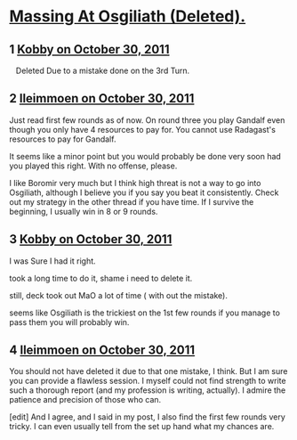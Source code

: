 # [Massing At Osgiliath (Deleted).](https://community.fantasyflightgames.com/topic/55526-massing-at-osgiliath-deleted/)

## 1 [Kobby on October 30, 2011](https://community.fantasyflightgames.com/topic/55526-massing-at-osgiliath-deleted/?do=findComment&comment=549214)

   Deleted Due to a mistake done on the 3rd Turn.

## 2 [lleimmoen on October 30, 2011](https://community.fantasyflightgames.com/topic/55526-massing-at-osgiliath-deleted/?do=findComment&comment=549230)

Just read first few rounds as of now. On round three you play Gandalf even though you only have 4 resources to pay for. You cannot use Radagast's resources to pay for Gandalf.

It seems like a minor point but you would probably be done very soon had you played this right. With no offense, please.

I like Boromir very much but I think high threat is not a way to go into Osgiliath, although I believe you if you say you beat it consistently. Check out my strategy in the other thread if you have time. If I survive the beginning, I usually win in 8 or 9 rounds.

## 3 [Kobby on October 30, 2011](https://community.fantasyflightgames.com/topic/55526-massing-at-osgiliath-deleted/?do=findComment&comment=549232)

I was Sure I had it right.

took a long time to do it, shame i need to delete it.

still, deck took out MaO a lot of time ( with out the mistake).

seems like Osgiliath is the trickiest on the 1st few rounds if you manage to pass them you will probably win.

## 4 [lleimmoen on October 30, 2011](https://community.fantasyflightgames.com/topic/55526-massing-at-osgiliath-deleted/?do=findComment&comment=549249)

You should not have deleted it due to that one mistake, I think. But I am sure you can provide a flawless session. I myself could not find strength to write such a thorough report (and my profession is writing, actually). I admire the patience and precision of those who can.

[edit] And I agree, and I said in my post, I also find the first few rounds very tricky. I can even usually tell from the set up hand what my chances are.

